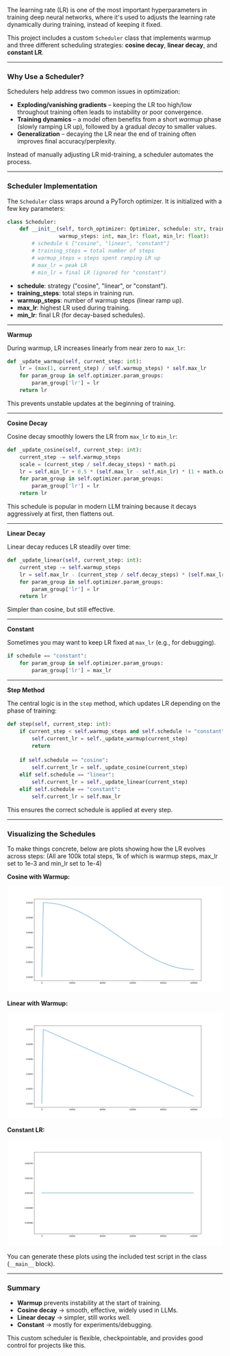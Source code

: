 The learning rate (LR) is one of the most important hyperparameters in training deep neural networks, where it's used to adjusts the learning rate dynamically during training, instead of keeping it fixed.

This project includes a custom `Scheduler` class that implements warmup and three different scheduling strategies: **cosine decay**, **linear decay**, and **constant LR**.

---

### Why Use a Scheduler?

Schedulers help address two common issues in optimization:

- **Exploding/vanishing gradients** – keeping the LR too high/low throughout training often leads to instability or poor convergence.  
- **Training dynamics** – a model often benefits from a short *warmup* phase (slowly ramping LR up), followed by a gradual *decay* to smaller values.  
- **Generalization** – decaying the LR near the end of training often improves final accuracy/perplexity.

Instead of manually adjusting LR mid-training, a scheduler automates the process.

---

### Scheduler Implementation

The `Scheduler` class wraps around a PyTorch optimizer. It is initialized with a few key parameters:

```python
class Scheduler:
    def __init__(self, torch_optimizer: Optimizer, schedule: str, training_steps: int,
                 warmup_steps: int, max_lr: float, min_lr: float):
        # schedule ∈ ["cosine", "linear", "constant"]
        # training_steps = total number of steps
        # warmup_steps = steps spent ramping LR up
        # max_lr = peak LR
        # min_lr = final LR (ignored for "constant")
```

- **schedule**: strategy ("cosine", "linear", or "constant").  
- **training_steps**: total steps in training run.  
- **warmup_steps**: number of warmup steps (linear ramp up).  
- **max_lr**: highest LR used during training.  
- **min_lr**: final LR (for decay-based schedules).  

---

**Warmup**

During warmup, LR increases linearly from near zero to `max_lr`:

```python
def _update_warmup(self, current_step: int):
    lr = (max(1, current_step) / self.warmup_steps) * self.max_lr
    for param_group in self.optimizer.param_groups:
        param_group['lr'] = lr
    return lr
```

This prevents unstable updates at the beginning of training.

---

**Cosine Decay**

Cosine decay smoothly lowers the LR from `max_lr` to `min_lr`:

```python
def _update_cosine(self, current_step: int):
    current_step -= self.warmup_steps
    scale = (current_step / self.decay_steps) * math.pi
    lr = self.min_lr + 0.5 * (self.max_lr - self.min_lr) * (1 + math.cos(scale))
    for param_group in self.optimizer.param_groups:
        param_group['lr'] = lr
    return lr
```

This schedule is popular in modern LLM training because it decays aggressively at first, then flattens out.

---

**Linear Decay**

Linear decay reduces LR steadily over time:

```python
def _update_linear(self, current_step: int):
    current_step -= self.warmup_steps
    lr = self.max_lr - (current_step / self.decay_steps) * (self.max_lr - self.min_lr)
    for param_group in self.optimizer.param_groups:
        param_group['lr'] = lr
    return lr
```

Simpler than cosine, but still effective.

---

**Constant**

Sometimes you may want to keep LR fixed at `max_lr` (e.g., for debugging).

```python
if schedule == "constant":
    for param_group in self.optimizer.param_groups:
        param_group['lr'] = max_lr
```

---

**Step Method**

The central logic is in the `step` method, which updates LR depending on the phase of training:

```python
def step(self, current_step: int):
    if current_step < self.warmup_steps and self.schedule != "constant":
        self.current_lr = self._update_warmup(current_step)
        return

    if self.schedule == "cosine":
        self.current_lr = self._update_cosine(current_step)
    elif self.schedule == "linear":
        self.current_lr = self._update_linear(current_step)
    elif self.schedule == "constant":
        self.current_lr = self.max_lr
```

This ensures the correct schedule is applied at every step.

---

### Visualizing the Schedules

To make things concrete, below are plots showing how the LR evolves across steps:
(All are 100k total steps, 1k of which is warmup steps, max_lr set to 1e-3 and min_lr set to 1e-4)

**Cosine with Warmup:**

![Cosine LR](../../images/lr_cosine.png)

**Linear with Warmup:**

![Linear LR](../../images/lr_linear.png)

**Constant LR:**

![Constant LR](../../images/lr_constant.png)

You can generate these plots using the included test script in the class (`__main__` block).

---

### Summary

- **Warmup** prevents instability at the start of training.  
- **Cosine decay** → smooth, effective, widely used in LLMs.  
- **Linear decay** → simpler, still works well.  
- **Constant** → mostly for experiments/debugging.  

This custom scheduler is flexible, checkpointable, and provides good control for projects like this.





